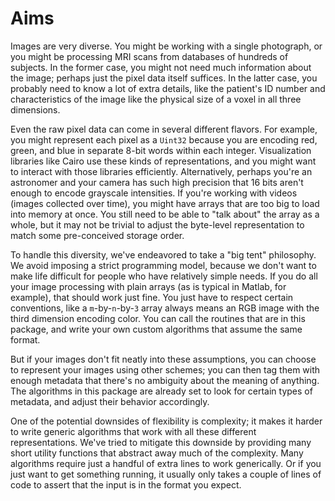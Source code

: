 # Aims

Images are very diverse.  You might be working with a single photograph, or you
might be processing MRI scans from databases of hundreds of subjects.  In the
former case, you might not need much information about the image; perhaps just
the pixel data itself suffices.  In the latter case, you probably need to know a
lot of extra details, like the patient's ID number and characteristics of the
image like the physical size of a voxel in all three dimensions.

Even the raw pixel data can come in several different flavors. For example, you
might represent each pixel as a `Uint32` because you are encoding red, green,
and blue in separate 8-bit words within each integer. Visualization libraries
like Cairo use these kinds of representations, and you might want to interact
with those libraries efficiently.  Alternatively, perhaps you're an astronomer
and your camera has such high precision that 16 bits aren't enough to encode
grayscale intensities. If you're working with videos (images collected over
time), you might have arrays that are too big to load into memory at once.  You
still need to be able to "talk about" the array as a whole, but it may not be
trivial to adjust the byte-level representation to match some pre-conceived
storage order.

To handle this diversity, we've endeavored to take a "big tent" philosophy.  We
avoid imposing a strict programming model, because we don't want to make life
difficult for people who have relatively simple needs.  If you do all your image
processing with plain arrays (as is typical in Matlab, for example), that should
work just fine. You just have to respect certain conventions, like a
`m`-by-`n`-by-`3` array always means an RGB image with the third dimension
encoding color.  You can call the routines that are in this package, and write
your own custom algorithms that assume the same format.

But if your images don't fit neatly into these assumptions, you can choose to
represent your images using other schemes; you can then tag them with enough
metadata that there's no ambiguity about the meaning of anything.  The
algorithms in this package are already set to look for certain types of
metadata, and adjust their behavior accordingly.

One of the potential downsides of flexibility is complexity; it makes it harder
to write generic algorithms that work with all these different representations.
We've tried to mitigate this downside by providing many short utility functions
that abstract away much of the complexity.  Many algorithms require just a
handful of extra lines to work generically.  Or if you just want to get
something running, it usually only takes a couple of lines of code to assert
that the input is in the format you expect.
